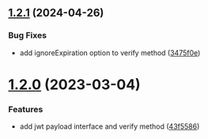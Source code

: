 ## [1.2.1](https://github.com/uzenith360/jwt-utils/compare/v1.2.0...v1.2.1) (2024-04-26)


### Bug Fixes

* add ignoreExpiration option to verify method ([3475f0e](https://github.com/uzenith360/jwt-utils/commit/3475f0e7fdd9a34793121e3f1ccf6995a39eb604))

# [1.2.0](https://github.com/uzenith360/jwt-utils/compare/v1.1.4...v1.2.0) (2023-03-04)


### Features

* add jwt payload interface and verify method ([43f5586](https://github.com/uzenith360/jwt-utils/commit/43f558687e0bf10cc511d79cf7eb7acd874fc45f))
